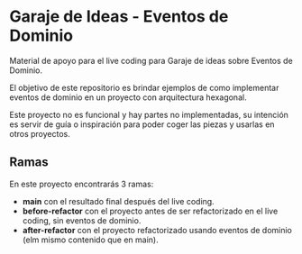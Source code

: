 # Garaje de Ideas - Eventos de Dominio

Material de apoyo para el live coding para Garaje de ideas sobre Eventos de Dominio.

El objetivo de este repositorio es brindar ejemplos de como implementar eventos de dominio en un proyecto con arquitectura hexagonal.

Este proyecto no es funcional y hay partes no implementadas, su intención es servir de guía o inspiración para poder coger las piezas y usarlas en otros proyectos.

## Ramas

En este proyecto encontrarás 3 ramas:

- **main** con el resultado final después del live coding.
- **before-refactor** con el proyecto antes de ser refactorizado en el live coding, sin eventos de dominio.
- **after-refactor** con el proyecto refactorizado usando eventos de dominio (elm mismo contenido que en main).